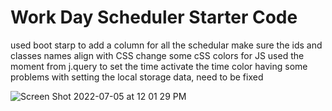 # Work Day Scheduler Starter Code
used boot starp to add a column for all the schedular
make sure the ids and classes names align with CSS
change some cSS colors
for JS used the moment from j.query to set the time
activate the time color 
having some problems with setting the local storage data, need to be fixed

![Screen Shot 2022-07-05 at 12 01 29 PM](https://user-images.githubusercontent.com/106837762/177380601-dcab843c-0db9-4c0f-895b-1154b147d62d.png)

